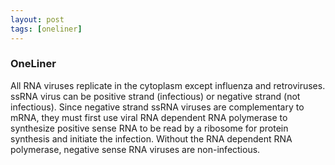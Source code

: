 ```yaml
---
layout: post
tags: [oneliner]
---
```



### OneLiner

All RNA viruses replicate in the cytoplasm except influenza and retroviruses. ssRNA virus can be positive strand (infectious) or negative strand (not infectious). Since negative strand ssRNA viruses are complementary to mRNA, they must first use viral RNA dependent RNA polymerase to synthesize positive sense RNA to be read by a ribosome for protein synthesis and initiate the infection. Without the RNA dependent RNA polymerase, negative sense RNA viruses are non-infectious.
